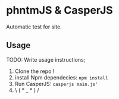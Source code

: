 # phntmJS & CasperJS
Automatic test for site.


## Usage
TODO: Write usage instructions;

1. Clone the repo !
2. install Npm dependecies: `npm install`
3. Run CasperJS: `casperjs main.js'`
4. \ ( * _ * ) /
